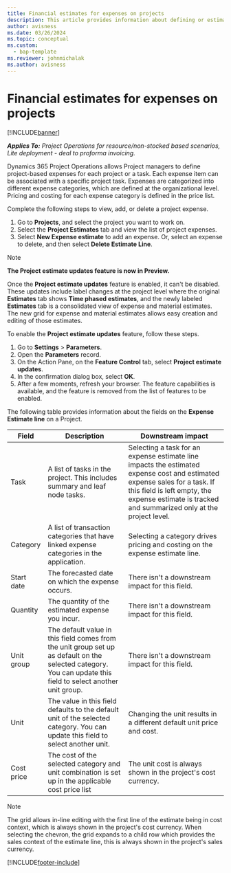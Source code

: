 ```yaml
---
title: Financial estimates for expenses on projects
description: This article provides information about defining or estimating project-based expenses.
author: avisness
ms.date: 03/26/2024
ms.topic: conceptual
ms.custom: 
  - bap-template
ms.reviewer: johnmichalak
ms.author: avisness
---
```


# Financial estimates for expenses on projects

[!INCLUDE[banner](../includes/banner.md)]

_**Applies To:** Project Operations for resource/non-stocked based scenarios, Lite deployment - deal to proforma invoicing._

Dynamics 365 Project Operations allows Project managers to define project-based expenses for each project or a task. Each expense item can be associated with a specific project task. Expenses are categorized into different expense categories, which are defined at the organizational level. Pricing and costing for each expense category is defined in the price list. 

Complete the following steps to view, add, or delete a project expense.

1. Go to **Projects**, and select the project you want to work on.
1. Select the **Project Estimates** tab and view the list of project expenses.
1. Select **New Expense estimate** to add an expense. Or, select an expense to delete, and then select **Delete Estimate Line**.

> [!NOTE]
> **The Project estimate updates feature is now in Preview.**
>
> Once the **Project estimate updates** feature is enabled, it can't be disabled. These updates include label changes at the project level where the original **Estimates** tab shows **Time phased estimates**, and the newly labeled **Estimates** tab is a consolidated view of expense and material estimates. The new grid for expense and material estimates allows easy creation and editing of those estimates.
>
>To enable the **Project estimate updates** feature, follow these steps.
>
>1. Go to **Settings** \> **Parameters**.
>1. Open the **Parameters** record.
>1. On the Action Pane, on the **Feature Control** tab, select **Project estimate updates**.
>1. In the confirmation dialog box, select **OK**.
>1. After a few moments, refresh your browser. The feature capabilities is available, and the feature is removed from the list of features to be enabled. 

The following table provides information about the fields on the **Expense Estimate line** on a Project. 


| **Field** | **Description** | **Downstream impact** |
| --- | --- | --- |
| Task | A list of tasks in the project. This includes summary and leaf node tasks. | Selecting a task for an expense estimate line impacts the estimated expense cost and estimated expense sales for a task. If this field is left empty, the expense estimate is tracked and summarized only at the project level. |
| Category | A list of transaction categories that have linked expense categories in the application. | Selecting a category drives pricing and costing on the expense estimate line. |
| Start date | The forecasted date on which the expense occurs. | There isn't a downstream impact for this field. |
| Quantity | The quantity of the estimated expense you incur. | There isn't a downstream impact for this field. |
| Unit group | The default value in this field comes from the unit group set up as default on the selected category. You can update this field to select another unit group. | There isn't a downstream impact for this field. |
| Unit | The value in this field defaults to the default unit of the selected category. You can update this field to select another unit. | Changing the unit results in a different default unit price and cost. |
| Cost price | The cost of the selected category and unit combination is set up in the applicable cost price list | The unit cost is always shown in the project's cost currency. |

> [!NOTE]
> The grid allows in-line editing with the first line of the estimate being in cost context, which is always shown in the project's cost currency. When selecting the chevron, the grid expands to a child row which provides the sales context of the estimate line, this is always shown in the project's sales currency.    

[!INCLUDE[footer-include](../includes/footer-banner.md)]
